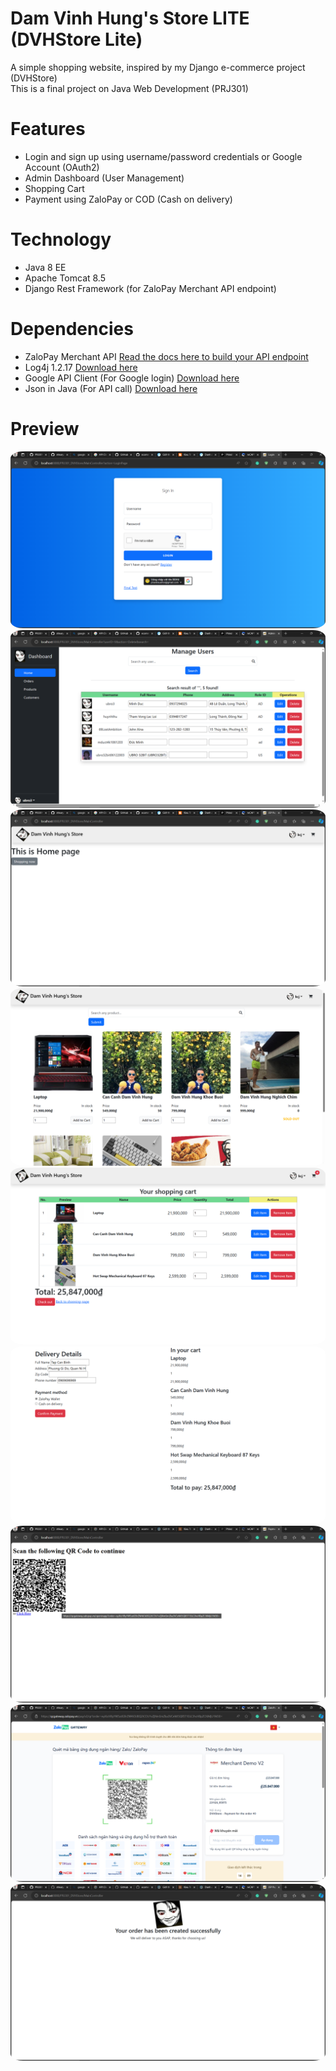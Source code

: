 # Dam Vinh Hung's Store LITE (DVHStore Lite)
A simple shopping website, inspired by my Django e-commerce project (DVHStore)
<br>
This is a final project on Java Web Development (PRJ301)

# Features
- Login and sign up using username/password credentials or Google Account (OAuth2)
- Admin Dashboard (User Management)
- Shopping Cart
- Payment using ZaloPay or COD (Cash on delivery)

# Technology
- Java 8 EE
- Apache Tomcat 8.5
- Django Rest Framework (for ZaloPay Merchant API endpoint)

# Dependencies
- ZaloPay Merchant API [Read the docs here to build your API endpoint](https://docs.zalopay.vn/v2/general/overview.html)
- Log4j 1.2.17 [Download here](https://archive.apache.org/dist/logging/log4j/1.2.17/log4j-1.2.17.zip)
- Google API Client (For Google login) [Download here](https://developers.google.com/api-client-library/java/)
- Json in Java (For API call) [Download here](https://github.com/stleary/JSON-java)

# Preview
<img src="./preview/login.png" style="border-radius:4%" />
<img src="./preview/admin.png" style="border-radius:4%" />
<img src="./preview/homepage.png" style="border-radius:4%" />
<img src="./preview/shopping1.png" style="border-radius:4%" />
<img src="./preview/shopping2.png" style="border-radius:4%" />
<img src="./preview/shopping3.png" style="border-radius:4%" />
<img src="./preview/shopping4.png" style="border-radius:4%" />
<img src="./preview/zalopay.png" style="border-radius:4%" />
<img src="./preview/shopping5.png" style="border-radius:4%" />
<br>
